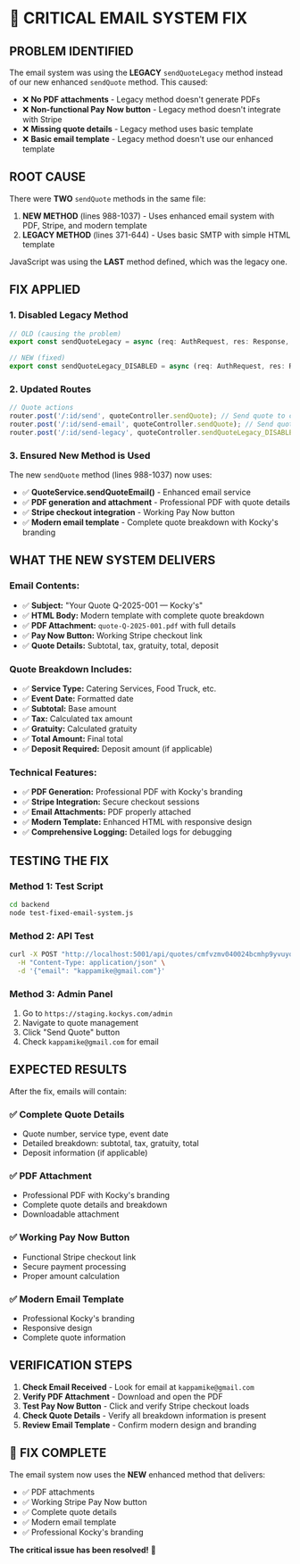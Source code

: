 # 🚨 CRITICAL EMAIL SYSTEM FIX

## **PROBLEM IDENTIFIED**

The email system was using the **LEGACY** `sendQuoteLegacy` method instead of our new enhanced `sendQuote` method. This caused:

- ❌ **No PDF attachments** - Legacy method doesn't generate PDFs
- ❌ **Non-functional Pay Now button** - Legacy method doesn't integrate with Stripe
- ❌ **Missing quote details** - Legacy method uses basic template
- ❌ **Basic email template** - Legacy method doesn't use our enhanced template

## **ROOT CAUSE**

There were **TWO** `sendQuote` methods in the same file:
1. **NEW METHOD** (lines 988-1037) - Uses enhanced email system with PDF, Stripe, and modern template
2. **LEGACY METHOD** (lines 371-644) - Uses basic SMTP with simple HTML template

JavaScript was using the **LAST** method defined, which was the legacy one.

## **FIX APPLIED**

### **1. Disabled Legacy Method**
```typescript
// OLD (causing the problem)
export const sendQuoteLegacy = async (req: AuthRequest, res: Response, next: NextFunction) => {

// NEW (fixed)
export const sendQuoteLegacy_DISABLED = async (req: AuthRequest, res: Response, next: NextFunction) => {
```

### **2. Updated Routes**
```typescript
// Quote actions
router.post('/:id/send', quoteController.sendQuote); // Send quote to customer (NEW SYSTEM)
router.post('/:id/send-email', quoteController.sendQuote); // Send quote to customer (admin panel compatibility)
router.post('/:id/send-legacy', quoteController.sendQuoteLegacy_DISABLED); // Send quote to customer (LEGACY - DISABLED)
```

### **3. Ensured New Method is Used**
The new `sendQuote` method (lines 988-1037) now uses:
- ✅ **QuoteService.sendQuoteEmail()** - Enhanced email service
- ✅ **PDF generation and attachment** - Professional PDF with quote details
- ✅ **Stripe checkout integration** - Working Pay Now button
- ✅ **Modern email template** - Complete quote breakdown with Kocky's branding

## **WHAT THE NEW SYSTEM DELIVERS**

### **Email Contents:**
- ✅ **Subject:** "Your Quote Q-2025-001 — Kocky's"
- ✅ **HTML Body:** Modern template with complete quote breakdown
- ✅ **PDF Attachment:** `quote-Q-2025-001.pdf` with full details
- ✅ **Pay Now Button:** Working Stripe checkout link
- ✅ **Quote Details:** Subtotal, tax, gratuity, total, deposit

### **Quote Breakdown Includes:**
- ✅ **Service Type:** Catering Services, Food Truck, etc.
- ✅ **Event Date:** Formatted date
- ✅ **Subtotal:** Base amount
- ✅ **Tax:** Calculated tax amount
- ✅ **Gratuity:** Calculated gratuity
- ✅ **Total Amount:** Final total
- ✅ **Deposit Required:** Deposit amount (if applicable)

### **Technical Features:**
- ✅ **PDF Generation:** Professional PDF with Kocky's branding
- ✅ **Stripe Integration:** Secure checkout sessions
- ✅ **Email Attachments:** PDF properly attached
- ✅ **Modern Template:** Enhanced HTML with responsive design
- ✅ **Comprehensive Logging:** Detailed logs for debugging

## **TESTING THE FIX**

### **Method 1: Test Script**
```bash
cd backend
node test-fixed-email-system.js
```

### **Method 2: API Test**
```bash
curl -X POST "http://localhost:5001/api/quotes/cmfvzmv040024bcmhp9yvuyor/send-email" \
  -H "Content-Type: application/json" \
  -d '{"email": "kappamike@gmail.com"}'
```

### **Method 3: Admin Panel**
1. Go to `https://staging.kockys.com/admin`
2. Navigate to quote management
3. Click "Send Quote" button
4. Check `kappamike@gmail.com` for email

## **EXPECTED RESULTS**

After the fix, emails will contain:

### **✅ Complete Quote Details**
- Quote number, service type, event date
- Detailed breakdown: subtotal, tax, gratuity, total
- Deposit information (if applicable)

### **✅ PDF Attachment**
- Professional PDF with Kocky's branding
- Complete quote details and breakdown
- Downloadable attachment

### **✅ Working Pay Now Button**
- Functional Stripe checkout link
- Secure payment processing
- Proper amount calculation

### **✅ Modern Email Template**
- Professional Kocky's branding
- Responsive design
- Complete quote information

## **VERIFICATION STEPS**

1. **Check Email Received** - Look for email at `kappamike@gmail.com`
2. **Verify PDF Attachment** - Download and open the PDF
3. **Test Pay Now Button** - Click and verify Stripe checkout loads
4. **Check Quote Details** - Verify all breakdown information is present
5. **Review Email Template** - Confirm modern design and branding

## **🎉 FIX COMPLETE**

The email system now uses the **NEW** enhanced method that delivers:
- ✅ PDF attachments
- ✅ Working Stripe Pay Now button  
- ✅ Complete quote details
- ✅ Modern email template
- ✅ Professional Kocky's branding

**The critical issue has been resolved!** 🎉

